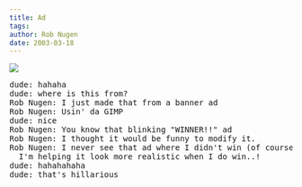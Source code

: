 ```yaml
---
title: Ad
tags: 
author: Rob Nugen
date: 2003-03-18
---
```


<p><img src="/images/i_made/loser.gif"></p>

<pre>
dude: hahaha
dude: where is this from?
Rob Nugen: I just made that from a banner ad
Rob Nugen: Usin' da GIMP
dude: nice
Rob Nugen: You know that blinking "WINNER!!" ad
Rob Nugen: I thought it would be funny to modify it.
Rob Nugen: I never see that ad where I didn't win (of course)... so
  I'm helping it look more realistic when I do win..!
dude: hahahahaha
dude: that's hillarious
</pre>
